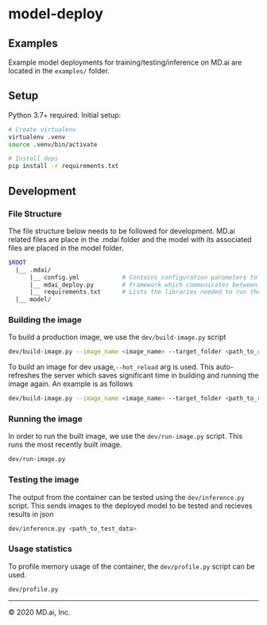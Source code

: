 # model-deploy

## Examples

Example model deployments for training/testing/inference on MD.ai are located in the `examples/` folder.

## Setup

Python 3.7+ required. Initial setup:

```sh
# Create virtualenv
virtualenv .venv
source .venv/bin/activate

# Install deps
pip install -r requirements.txt
```

## Development

### File Structure
The file structure below needs to be followed for development. MD.ai related files are place in the .mdai folder and the model with its associated files are placed in the model folder.

```sh
$ROOT
  |__ .mdai/
      |__ config.yml            # Contains configuration parameters to be used during bulid
      |__ mdai_deploy.py        # Framework which communicates between server and model
      |__ requirements.txt      # Lists the libraries needed to run the model
  |__ model/
```

### Building the image

To build a production image, we use the `dev/build-image.py` script

```sh
dev/build-image.py --image_name <image_name> --target_folder <path_to_root_folder>
```

To build an image for dev usage,`--hot_reload` arg is used. This auto-refreshes the server which saves significant time in building and running the image again. An example is as follows


```sh
dev/build-image.py --image_name <image_name> --target_folder <path_to_root_folder> --hot-reload
```

### Running the image

In order to run the built image, we use the `dev/run-image.py` script. This runs the most recently built image.

```sh
dev/run-image.py
```

### Testing the image

The output from the container can be tested using the `dev/inference.py` script. This sends images to the deployed model to be tested and recieves results in json

```sh
dev/inference.py <path_to_test_data>
```

### Usage statistics

To profile memory usage of the container, the `dev/profile.py` script can be used.

```sh
dev/profile.py
```

---

&copy; 2020 MD.ai, Inc.
